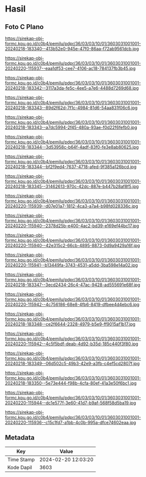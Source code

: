 # Hasil

## Foto C Plano

https://sirekap-obj-formc.kpu.go.id/c0b4/pemilu/pdpr/36/03/03/10/01/3603031001001-20240218-183340--413b52e0-945e-47f0-86aa-f72ab9561dcb.jpg

https://sirekap-obj-formc.kpu.go.id/c0b4/pemilu/pdpr/36/03/03/10/01/3603031001001-20240220-115937--eaa1df53-cee7-4106-ac18-784137fb3b45.jpg

https://sirekap-obj-formc.kpu.go.id/c0b4/pemilu/pdpr/36/03/03/10/01/3603031001001-20240218-183342--3117a3da-fe5c-4ee5-a7e6-4488d7269d68.jpg

https://sirekap-obj-formc.kpu.go.id/c0b4/pemilu/pdpr/36/03/03/10/01/3603031001001-20240218-183343--89d2f62d-7f1c-4984-81d6-54aa831f06c6.jpg

https://sirekap-obj-formc.kpu.go.id/c0b4/pemilu/pdpr/36/03/03/10/01/3603031001001-20240218-183343--a7dc5994-2f45-480a-93ae-f0d22f6fefb0.jpg

https://sirekap-obj-formc.kpu.go.id/c0b4/pemilu/pdpr/36/03/03/10/01/3603031001001-20240218-183344--3d53958c-b64f-4adf-83f0-fe3e8ab80625.jpg

https://sirekap-obj-formc.kpu.go.id/c0b4/pemilu/pdpr/36/03/03/10/01/3603031001001-20240218-183344--bf2f9ed4-7637-4718-afed-9f385a126bcd.jpg

https://sirekap-obj-formc.kpu.go.id/c0b4/pemilu/pdpr/36/03/03/10/01/3603031001001-20240218-183345--31462613-970c-42dc-887e-b447b28af8f5.jpg

https://sirekap-obj-formc.kpu.go.id/c0b4/pemilu/pdpr/36/03/03/10/01/3603031001001-20240220-115939--d07e01a7-1812-4ca3-a7a4-b98fd028336c.jpg

https://sirekap-obj-formc.kpu.go.id/c0b4/pemilu/pdpr/36/03/03/10/01/3603031001001-20240220-115940--2378d25b-e400-4ac2-bd39-e169ef44bc17.jpg

https://sirekap-obj-formc.kpu.go.id/c0b4/pemilu/pdpr/36/03/03/10/01/3603031001001-20240220-115940--42e315c2-66cb-4895-8873-0d9a9429a16f.jpg

https://sirekap-obj-formc.kpu.go.id/c0b4/pemilu/pdpr/36/03/03/10/01/3603031001001-20240220-115941--b13449fa-3743-4531-a5dd-3ba598e14a02.jpg

https://sirekap-obj-formc.kpu.go.id/c0b4/pemilu/pdpr/36/03/03/10/01/3603031001001-20240218-183347--3ecd2434-26c4-47ac-9428-ad555691e68f.jpg

https://sirekap-obj-formc.kpu.go.id/c0b4/pemilu/pdpr/36/03/03/10/01/3603031001001-20240220-115942--4c756186-68e8-4fb6-8419-dfbee4d4ebc6.jpg

https://sirekap-obj-formc.kpu.go.id/c0b4/pemilu/pdpr/36/03/03/10/01/3603031001001-20240218-183348--ce2f6644-2328-4979-b5e9-ff9015af1b17.jpg

https://sirekap-obj-formc.kpu.go.id/c0b4/pemilu/pdpr/36/03/03/10/01/3603031001001-20240220-115942--4c5f5bdf-deab-4d92-b35d-185c440f3f80.jpg

https://sirekap-obj-formc.kpu.go.id/c0b4/pemilu/pdpr/36/03/03/10/01/3603031001001-20240218-183349--06d502c5-49b3-42e9-a3fb-c4ef5cd2807f.jpg

https://sirekap-obj-formc.kpu.go.id/c0b4/pemilu/pdpr/36/03/03/10/01/3603031001001-20240218-183350--5e73e444-f98b-4cfa-80ef-41a3e50f6bc1.jpg

https://sirekap-obj-formc.kpu.go.id/c0b4/pemilu/pdpr/36/03/03/10/01/3603031001001-20240220-115944--dc1e577f-3e60-41d7-b9af-568f58d5ba19.jpg

https://sirekap-obj-formc.kpu.go.id/c0b4/pemilu/pdpr/36/03/03/10/01/3603031001001-20240220-115936--c15c1fd7-a1bb-4c0b-995a-dfce74602eaa.jpg


## Metadata

| Key        | Value               |
| ---------- | ------------------- |
| Time Stamp | 2024-02-20 12:03:20 |
| Kode Dapil | 3603                |



